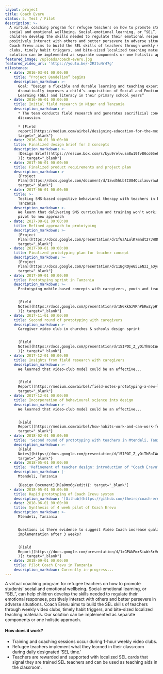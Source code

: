 ```yaml
---
layout: project
title: Coach Everu
status: 5. Test / Pilot
description: >-
  A virtual coaching program for refugee teachers on how to promote students’
  social and emotional wellbeing. Social-emotional learning, or “SEL”, can help
  children develop the skills needed to regulate their emotional responses,
  positively interact with others and better persevere in adverse situations.
  Coach Erevu aims to build the SEL skills of teachers through weekly video
  clubs, timely habit triggers, and bite-sized localized teaching materials. Our
  solution can be implemented as separate components or one holistic approach.
featured_image: /uploads/coach-everu.jpg
featured_video_url: 'https://youtu.be/-2R3tuNr47g'
milestones:
  - date: 2016-03-01 00:00:00
    title: “Project Dandelion” begins
    description_markdown: >-
      Goal: “Design a flexible and durable learning and teaching experience that
      dramatically improves a child’s acquisition of Social and Emotional
      Learning (SEL) and literacy in their primary school years”
  - date: 2016-06-01 00:00:00
    title: Initial field research in Niger and Tanzania
    description_markdown: >-
      * The team conducts field research and generates sacrificial concepts for
      discussion.

      * [Field
      report](https://medium.com/airbel/designing-education-for-the-most-vulnerable-people-8d2eb753edcd){:
      target="_blank"}
  - date: 2016-08-01 00:00:00
    title: Finalized design brief for 3 concepts
    description_markdown: >-
      [Design Brief](https://rescue.box.com/s/kyu9relvusm8w19fv80cd05ek0h9w5wi
      ){: target="_blank"}
  - date: 2017-06-01 00:00:00
    title: Finalized product requirements and project plan
    description_markdown: >-
      [Project
      Plan](https://docs.google.com/document/d/1zwd5hLbtIU84QLclauvrawK87TXwGmPMPb08wPCS0s4/edit?usp=sharing){:
      target="_blank"}
  - date: 2017-06-01 00:00:00
    title: >-
      Testing SMS-based cognitive behavioral therapy with teachers in Nyarugusu,
      Tanzania
    description_markdown: >-
      We learn that delivering SMS curriculum and training won’t work; must
      pivot to new approach
  - date: 2017-08-01 00:00:00
    title: Refined approach to prototyping
    description_markdown: >-
      [Project
      Plan](https://docs.google.com/presentation/d/1fGaALulK7mndt273WQ91YH9HK3OrvnsptHQ2HVwSxCo/edit?usp=sharing){:
      target="_blank"}
  - date: 2017-09-01 00:00:00
    title: Finalized prototyping plan for teacher concept
    description_markdown: >-
      [Project
      Plan](https://docs.google.com/presentation/d/11BgROyeG5LeNzI_aOyrfxRFJfXFPDbUWxx-s75gxNUc/edit?usp=sharing){:
      target="_blank"}
  - date: 2017-09-01 00:00:00
    title: Prototyping sprint in Tanzania
    description_markdown: >-
      Prototyping mobile-based concepts with caregivers, youth and teachers.


      [Field
      Notes](https://docs.google.com/presentation/d/1NGkkGzVKhPbRwZypHfd5OpYWZNLqu0YrEqLBUA1Fem0/edit?usp=sharing
      ){: target="_blank"}
  - date: 2017-11-01 00:00:00
    title: Second round of prototyping with caregivers
    description_markdown: >-
      Caregiver video club in churches & schools design sprint


      [Field
      Notes](https://docs.google.com/presentation/d/15IPOI_Z_yOiThBoIWomxNAHCPihMcZQBU4Yqkwvur9I/edit?usp=sharing
      ){: target="_blank"}
  - date: 2017-12-01 00:00:00
    title: Insights from field research with caregivers
    description_markdown: >-
      We learned that video-club model could be an effective...


      [Field
      Report](https://medium.com/airbel/field-notes-prototyping-a-new-learning-experience-with-caregivers-905476d86b3b){:
      target="_blank"}
  - date: 2017-12-01 00:00:00
    title: Incorporation of behavioural science into design
    description_markdown: >-
      We learned that video-club model could be an effective...


      [Field
      Report](https://medium.com/airbel/how-habits-work-and-can-work-for-our-work-with-refugees-d5a1f4adc661){:
      target="_blank"}
  - date: 2018-02-01 00:00:00
    title: 'Second round of prototyping with teachers in Mtendeli, Tanzania'
    description_markdown: >-
      [Field
      Notes](https://docs.google.com/presentation/d/15IPOI_Z_yOiThBoIWomxNAHCPihMcZQBU4Yqkwvur9I/edit#slide=id.g3244717204_0_5){:
      target="_blank"}
  - date: 2018-05-01 00:00:00
    title: 'Refinement of teacher design: introduction of "Coach Erevu" concept'
    description_markdown: |-
      Mtendeli, Tanzania

      [Design Document](MJa0mx6g/edit){: target="_blank"}
  - date: 2018-05-01 00:00:00
    title: Rapid prototyping of Coach Erevu system
    description_markdown: '[Github](https://github.com/theirc/coach-erevu){: target="_blank"}'
  - date: 2018-06-01 00:00:00
    title: Synthesis of 4 week pilot of Coach Erevu
    description_markdown: >-
      Mtendeli, Tanzania


      Question: is there evidence to suggest Video Coach increase quality SEL
      implementation after 3 weeks?


      [Field
      Report](https://docs.google.com/presentation/d/1xGPAkFmrSiwWz3rVud6YTlQ2mYGLIM1CQmt07rU6604/edit?usp=sharing
      ){: target="_blank"}
  - date: 2018-09-01 00:00:00
    title: Pilot Coach Erevu in Tanzania
    description_markdown: Currently in-progress...
---
```


A virtual coaching program for refugee teachers on how to promote students’ social and emotional wellbeing. Social-emotional learning, or “SEL”, can help children develop the skills needed to regulate their emotional responses, positively interact with others and better persevere in adverse situations. Coach Erevu aims to build the SEL skills of teachers through weekly video clubs, timely habit triggers, and bite-sized localized teaching materials. Our solution can be implemented as separate components or one holistic approach.&nbsp;

#### How does it work?

* Training and coaching sessions occur during 1-hour weekly video clubs.
* Refugee teachers implement what they learned in their classroom during daily designated ‘SEL time.’
* Teachers are rewarded and supported with localized SEL cards that signal they are trained SEL teachers and can be used as teaching aids in the classroom.
